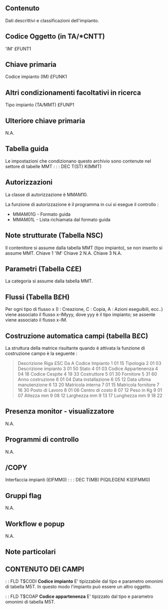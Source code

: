 ## Contenuto
Dati descrittivi e classificazioni dell'impianto.

## Codice Oggetto (in TA/*CNTT)
 'IM'                               £FUNT1

## Chiave primaria
Codice impianto           (IM)   £FUNK1

## Altri condizionamenti facoltativi in ricerca
Tipo impianto             (TA/MMT)     £FUNP1

## Ulteriore chiave primaria
N.A.

## Tabella guida
Le impostazioni che condizionano questo archivio sono contenute nel settore di tabelle MMT : 
 :  : DEC T(ST) K(MMT)

## Autorizzazioni
La classe di autorizzazione è MMAM10.

La funzione di autorizzazione è il programma in cui si esegue il controllo : 
 * MMAM01G   -    Formato guida
 * MMAM01L   -    Lista richiamata dal formato guida

## Note strutturate (Tabella NSC)
Il contenitore si assume dalla tabella MMT (tipo impianto), se non inserito si assume MMT.
 Chiave 1 'IM'
 Chiave 2 N.A.
 Chiave 3 N.A.

## Parametri (Tabella C£E)
La categoria si assume dalla tabella MMT.

## Flussi (Tabella B£H)
Per ogni tipo di flusso x (I : Creazione, C : Copia, A : Azioni eseguibili, ecc..) viene associato il flusso x-IMyyy, dove yyy è il tipo impianto; se assente viene associato il flusso x-IM.

## Costruzione automatica campi (tabella B£C)
La struttura della matrice risultante quando è attivata la funzione di costruzione campo è la seguente : 
>Descrizione                    Riga £SC Da  A
Codice Impianto                    1    01  15
Tipologia                          2    01  03
Descrizione impianto               3    01  50
Stato                              4    01  03
Codice Appartenenza                4    04  18
Codice Cespite                     4    19  33
Costruttore                        5    01  30
Fornitore                          5    31  60
Anno costruzione                   6    01  04
Data installazione                 6    05  12
Data ultima manutenzione           6    13  20
Matricola interna                  7    01  15
Matricola fornitore                7    16  30
Posto di Lavoro                    8    01  06
Centro di costo                    8    07  12
Peso in Kg                         9    01  07
Altezza mm                         9    08  12
Larghezza mm                       9    13  17
Lunghezza mm                       9    18  22


## Presenza monitor - visualizzatore
N.A.

## Programmi di controllo
N.A.

## /COPY
Interfaccia impianti (£IFMM0) : 
 :  : DEC T(MB) P(QILEGEN) K(£IFMM0)

## Gruppi flag
N.A.

## Workflow e popup
N.A.

## Note particolari

## CONTENUTO DEI CAMPI

 :  : FLD T$CODI **Codice impianto**
E' tipizzabile dal tipo e parametro omonimi di tabella M5T.
In questo modo l'impianto può essere un altro oggetto.

 :  : FLD T$COAP **Codice appartenenza**
E' tipizzato dal tipo e parametro omonimi di tabella M5T.
